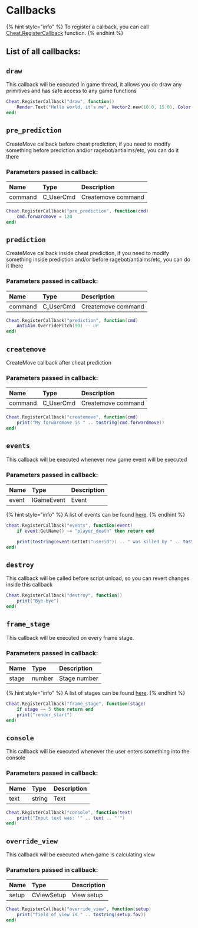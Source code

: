 # Callbacks

{% hint style="info" %}
To register a callback, you can call [Cheat.RegisterCallback](Cheat.md#registercallback) function.
{% endhint %}

## List of all callbacks:

## `draw`

This callback will be executed in game thread, it allows you do draw any primitives and has safe access to any game functions

```lua
Cheat.RegisterCallback("draw", function()
    Render.Text("Hello world, it's me", Vector2.new(10.0, 15.0), Color.new(1.0, 1.0, 1.0), 16)
end)
```

## `pre_prediction`

CreateMove callback before cheat prediction, if you need to modify something before prediction
and/or ragebot/antiaims/etc, you can do it there

### Parameters passed in callback:

| Name    | Type      | Description        |
| :------ | :-------- | :----------------- |
| command | C_UserCmd | Createmove command |

```lua
Cheat.RegisterCallback("pre_prediction", function(cmd)
    cmd.forwardmove = 120
end)
```

## `prediction`

CreateMove callback inside cheat prediction, if you need to modify something inside prediction
and/or before ragebot/antiaims/etc, you can do it there

### Parameters passed in callback:

| Name    | Type      | Description        |
| :------ | :-------- | :----------------- |
| command | C_UserCmd | Createmove command |

```lua
Cheat.RegisterCallback("prediction", function(cmd)
    AntiAim.OverridePitch(90) -- UP
end)
```

## `createmove`

CreateMove callback after cheat prediction

### Parameters passed in callback:

| Name    | Type      | Description        |
| :------ | :-------- | :----------------- |
| command | C_UserCmd | Createmove command |

```lua
Cheat.RegisterCallback("createmove", function(cmd)
    print("My forwardmove is " .. tostring(cmd.forwardmove))
end)
```

## `events`

This callback will be executed whenever new game event will be executed

### Parameters passed in callback:

| Name  | Type       | Description |
| :---- | :--------- | :---------- |
| event | IGameEvent | Event       |

{% hint style="info" %}
A list of events can be found [here](https://wiki.alliedmods.net/Counter-Strike:_Global_Offensive_Events).
{% endhint %}

```lua
cheat.RegisterCallback("events", function(event)
    if event:GetName() ~= "player_death" then return end

    print(tostring(event:GetInt("userid")) .. " was killed by " .. tostring(event:GetInt("attacker")))
end)
```

## `destroy`

This callback will be called before script unload, so you can revert changes inside this callback

```lua
Cheat.RegisterCallback("destroy", function()
    print("Bye-bye")
end)
```

## `frame_stage`

This callback will be executed on every frame stage.

### Parameters passed in callback:

| Name  | Type   | Description  |
| :---- | :----- | :----------- |
| stage | number | Stage number |

{% hint style="info" %}
A list of stages can be found [here](../other/source_engine_enums.md#frame-stages).
{% endhint %}

```lua
Cheat.RegisterCallback("frame_stage", function(stage)
    if stage ~= 5 then return end
    print("render_start")
end)
```

## `console`

This callback will be executed whenever the user enters something into the console

### Parameters passed in callback:

| Name | Type   | Description |
| :--- | :----- | :---------- |
| text | string | Text        |

```lua
Cheat.RegisterCallback("console", function(text)
    print("Input text was: '" .. text .. "'")
end)
```

## `override_view`

This callback will be executed when game is calculating view

### Parameters passed in callback:

| Name  | Type       | Description |
| :---- | :--------- | :---------- |
| setup | CViewSetup | View setup  |

```lua
Cheat.RegisterCallback("override_view", function(setup)
    print("field of view is " .. tostring(setup.fov))
end)
```
